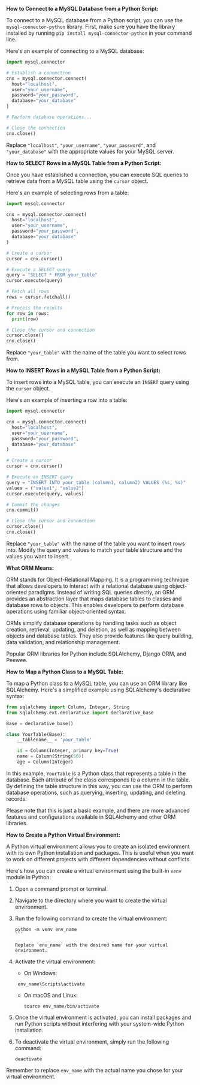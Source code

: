 **How to Connect to a MySQL Database from a Python Script:**

To connect to a MySQL database from a Python script, you can use the `mysql-connector-python` library. First, make sure you have the library installed by running `pip install mysql-connector-python` in your command line.

Here's an example of connecting to a MySQL database:

```python
import mysql.connector

# Establish a connection
cnx = mysql.connector.connect(
  host="localhost",
  user="your_username",
  password="your_password",
  database="your_database"
)

# Perform database operations...

# Close the connection
cnx.close()
```

Replace `"localhost"`, `"your_username"`, `"your_password"`, and `"your_database"` with the appropriate values for your MySQL server.

**How to SELECT Rows in a MySQL Table from a Python Script:**

Once you have established a connection, you can execute SQL queries to retrieve data from a MySQL table using the `cursor` object.

Here's an example of selecting rows from a table:

```python
import mysql.connector

cnx = mysql.connector.connect(
  host="localhost",
  user="your_username",
  password="your_password",
  database="your_database"
)

# Create a cursor
cursor = cnx.cursor()

# Execute a SELECT query
query = "SELECT * FROM your_table"
cursor.execute(query)

# Fetch all rows
rows = cursor.fetchall()

# Process the results
for row in rows:
  print(row)

# Close the cursor and connection
cursor.close()
cnx.close()
```

Replace `"your_table"` with the name of the table you want to select rows from.

**How to INSERT Rows in a MySQL Table from a Python Script:**

To insert rows into a MySQL table, you can execute an `INSERT` query using the `cursor` object.

Here's an example of inserting a row into a table:

```python
import mysql.connector

cnx = mysql.connector.connect(
  host="localhost",
  user="your_username",
  password="your_password",
  database="your_database"
)

# Create a cursor
cursor = cnx.cursor()

# Execute an INSERT query
query = "INSERT INTO your_table (column1, column2) VALUES (%s, %s)"
values = ("value1", "value2")
cursor.execute(query, values)

# Commit the changes
cnx.commit()

# Close the cursor and connection
cursor.close()
cnx.close()
```

Replace `"your_table"` with the name of the table you want to insert rows into. Modify the query and values to match your table structure and the values you want to insert.

**What ORM Means:**

ORM stands for Object-Relational Mapping. It is a programming technique that allows developers to interact with a relational database using object-oriented paradigms. Instead of writing SQL queries directly, an ORM provides an abstraction layer that maps database tables to classes and database rows to objects. This enables developers to perform database operations using familiar object-oriented syntax.

ORMs simplify database operations by handling tasks such as object creation, retrieval, updating, and deletion, as well as mapping between objects and database tables. They also provide features like query building, data validation, and relationship management.

Popular ORM libraries for Python include SQLAlchemy, Django ORM, and Peewee.

**How to Map a Python Class to a MySQL Table:**

To map a Python class to a MySQL table, you can use an ORM library like SQLAlchemy. Here's a simplified example using SQLAlchemy's declarative syntax:

```python
from sqlalchemy import Column, Integer, String
from sqlalchemy.ext.declarative import declarative_base

Base = declarative_base()

class YourTable(Base):
    __tablename__ = 'your_table'

    id = Column(Integer, primary_key=True)
    name = Column(String(50))
    age = Column(Integer)
```

In this example, `YourTable` is a Python class that represents a table in the database. Each attribute of the class corresponds to a column in the table. By defining the table structure in this way, you can use the ORM to perform database operations, such as querying, inserting, updating, and deleting records.

Please note that this is just a basic example, and there are more advanced features and configurations available in SQLAlchemy and other ORM libraries.

**How to Create a Python Virtual Environment:**

A Python virtual environment allows you to create an isolated environment with its own Python installation and packages. This is useful when you want to work on different projects with different dependencies without conflicts.

Here's how you can create a virtual environment using the built-in `venv` module in Python:

1. Open a command prompt or terminal.

2. Navigate to the directory where you want to create the virtual environment.

3. Run the following command to create the virtual environment:

   ````
   python -m venv env_name
   ```

   Replace `env_name` with the desired name for your virtual environment.

4. Activate the virtual environment:

   - On Windows:

    ```
     env_name\Scripts\activate
   ````

   - On macOS and Linux:

     ```
     source env_name/bin/activate
     ```

5. Once the virtual environment is activated, you can install packages and run Python scripts without interfering with your system-wide Python installation.

6. To deactivate the virtual environment, simply run the following command:

   ```
   deactivate
   ````

Remember to replace `env_name` with the actual name you chose for your virtual environment.
